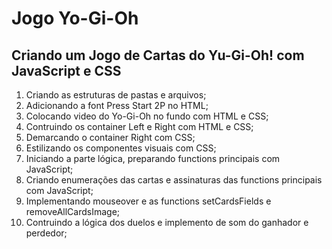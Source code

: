 # Jogo Yo-Gi-Oh

## Criando um Jogo de Cartas do Yu-Gi-Oh! com JavaScript e CSS

1) Criando as estruturas de pastas e arquivos;
2) Adicionando a font Press Start 2P no HTML;
3) Colocando video do Yo-Gi-Oh no fundo com HTML e CSS;
4) Contruindo os container Left e Right com HTML e CSS;
5) Demarcando o container Right com CSS;
6) Estilizando os componentes visuais com CSS;
7) Iniciando a parte lógica, preparando functions principais com JavaScript;
8) Criando enumerações das cartas e assinaturas das functions principais com JavaScript;
9) Implementando mouseover e as functions setCardsFields e removeAllCardsImage;
10) Contruindo a lógica dos duelos e implemento de som do ganhador e perdedor;